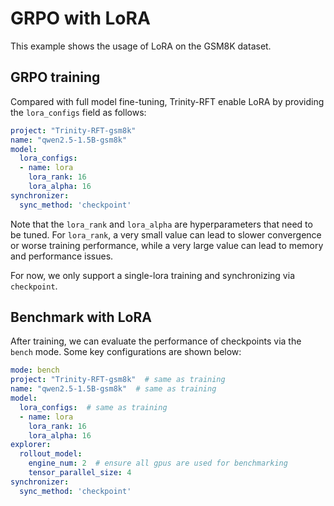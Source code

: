 # GRPO with LoRA

This example shows the usage of LoRA on the GSM8K dataset.

## GRPO training
Compared with full model fine-tuning, Trinity-RFT enable LoRA by providing the `lora_configs` field as follows:

```yaml
project: "Trinity-RFT-gsm8k"
name: "qwen2.5-1.5B-gsm8k"
model:
  lora_configs:
  - name: lora
    lora_rank: 16
    lora_alpha: 16
synchronizer:
  sync_method: 'checkpoint'
```

Note that the `lora_rank` and `lora_alpha` are hyperparameters that need to be tuned. For `lora_rank`, a very small value can lead to slower convergence or worse training performance, while a very large value can lead to memory and performance issues.

For now, we only support a single-lora training and synchronizing via `checkpoint`.

## Benchmark with LoRA
After training, we can evaluate the performance of checkpoints via the `bench` mode. Some key configurations are shown below:

```yaml
mode: bench
project: "Trinity-RFT-gsm8k"  # same as training
name: "qwen2.5-1.5B-gsm8k"  # same as training
model:
  lora_configs:  # same as training
  - name: lora
    lora_rank: 16
    lora_alpha: 16
explorer:
  rollout_model:
    engine_num: 2  # ensure all gpus are used for benchmarking
    tensor_parallel_size: 4
synchronizer:
  sync_method: 'checkpoint'
```

